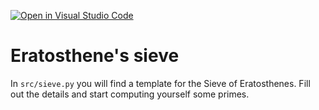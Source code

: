 [![Open in Visual Studio Code](https://classroom.github.com/assets/open-in-vscode-c66648af7eb3fe8bc4f294546bfd86ef473780cde1dea487d3c4ff354943c9ae.svg)](https://classroom.github.com/online_ide?assignment_repo_id=8442999&assignment_repo_type=AssignmentRepo)
# Eratosthene's sieve

In `src/sieve.py` you will find a template for the Sieve of Eratosthenes. Fill out the details and start computing yourself some primes.
